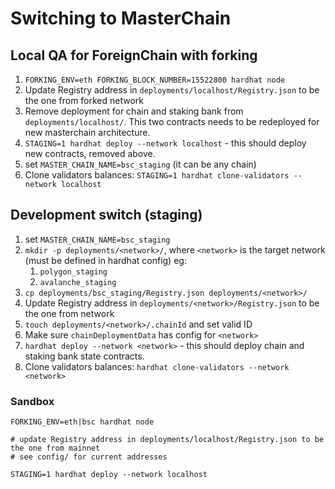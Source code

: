 # Switching to MasterChain

## Local QA for ForeignChain with forking

1. `FORKING_ENV=eth FORKING_BLOCK_NUMBER=15522800 hardhat node`
2. Update Registry address in `deployments/localhost/Registry.json` to be the one from forked network
3. Remove deployment for chain and staking bank from `deployments/localhost/`. 
   This two contracts needs to be redeployed for new masterchain architecture.
4. `STAGING=1 hardhat deploy --network localhost` - this should deploy new contracts, removed above.
5. set `MASTER_CHAIN_NAME=bsc_staging` (it can be any chain)
6. Clone validators balances: `STAGING=1 hardhat clone-validators --network localhost`

## Development switch (staging)

1. set `MASTER_CHAIN_NAME=bsc_staging`
2. `mkdir -p deployments/<network>/`, where `<network>` is the target network (must be defined in hardhat config) eg:
   1. `polygon_staging`
   2. `avalanche_staging`
3. `cp deployments/bsc_staging/Registry.json deployments/<network>/`
4. Update Registry address in `deployments/<network>/Registry.json` to be the one from network
5. `touch deployments/<network>/.chainId` and set valid ID
6. Make sure `chainDeploymentData` has config for `<network>`
7. `hardhat deploy --network <network>` - this should deploy chain and staking bank state contracts.
8. Clone validators balances: `hardhat clone-validators --network <network>`

### Sandbox



```shell
FORKING_ENV=eth|bsc hardhat node

# update Registry address in deployments/localhost/Registry.json to be the one from mainnet
# see config/ for current addresses 

STAGING=1 hardhat deploy --network localhost
```
